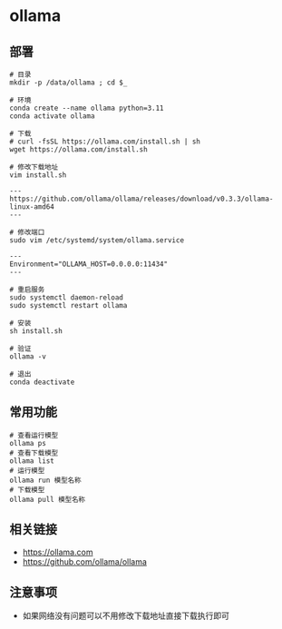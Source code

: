# ollama

## 部署

```
# 目录
mkdir -p /data/ollama ; cd $_

# 环境
conda create --name ollama python=3.11
conda activate ollama

# 下载
# curl -fsSL https://ollama.com/install.sh | sh
wget https://ollama.com/install.sh

# 修改下载地址
vim install.sh

---
https://github.com/ollama/ollama/releases/download/v0.3.3/ollama-linux-amd64
---

# 修改端口
sudo vim /etc/systemd/system/ollama.service

---
Environment="OLLAMA_HOST=0.0.0.0:11434"
---

# 重启服务
sudo systemctl daemon-reload
sudo systemctl restart ollama

# 安装
sh install.sh

# 验证
ollama -v

# 退出
conda deactivate
```

## 常用功能

```
# 查看运行模型
ollama ps
# 查看下载模型
ollama list
# 运行模型
ollama run 模型名称
# 下载模型
ollama pull 模型名称
```

## 相关链接

* https://ollama.com
* https://github.com/ollama/ollama

## 注意事项

* 如果网络没有问题可以不用修改下载地址直接下载执行即可
